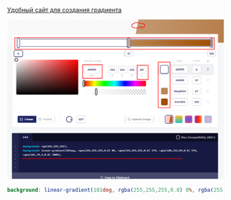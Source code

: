 
[Удобный сайт для создания градиента](https://cssgradient.io/)

![](_png/Pasted%20image%2020221014170800.png)

```SCSS
background: linear-gradient(101deg, rgba(255,255,255,0.8) 0%, rgba(255,255,255,0.8) 57%, rgba(186,133,84,0.8) 57%, rgba(161,79,3,0.8) 100%);
```







